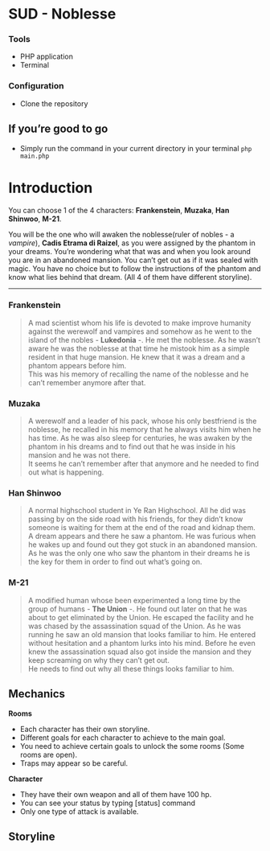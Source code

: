 <h1 id="sud---noblesse">SUD - Noblesse</h1>
<h3 id="tools">Tools</h3>
<ul>
<li>PHP application</li>
<li>Terminal</li>
</ul>
<h3 id="configuration">Configuration</h3>
<ul>
<li>Clone the repository</li>
</ul>
<h2 id="if-youre-good-to-go">If you’re good to go</h2>
<ul>
<li>Simply run the command in your current directory in your terminal <code>php main.php</code></li>
</ul>
<h1 id="introduction">Introduction</h1>
<p>You can choose 1 of the 4 characters: <strong>Frankenstein</strong>, <strong>Muzaka</strong>, <strong>Han Shinwoo</strong>, <strong>M-21</strong>.</p>
<p>You will be the one who will awaken the noblesse(ruler of nobles - a <em>vampire</em>), <strong>Cadis Etrama di Raizel</strong>, as you were assigned by the phantom in your dreams. You’re wondering what that was and when you look around you are in an abandoned mansion. You can’t get out as if it was sealed with magic. You have no choice but to follow the instructions of the phantom and know what lies behind that dream. (All 4 of them have different storyline). <img src="https://lh3.googleusercontent.com/OqGSUGX1r4EwnriaxWnvTfG9SYf64fp2n5-Tckda6F0Q-3B5LzDtGAGu9F4m4A5htN0kTxfTBoo" alt="" title="Noblesse"></p>
<hr>
<h3 id="frankenstein">Frankenstein</h3>
<blockquote>
<p>A mad scientist whom his life is devoted to make improve humanity against the werewolf and vampires and somehow as he went to the island of the nobles - <strong>Lukedonia</strong> -. He met the noblesse. As he wasn’t aware he was the noblesse at that time he mistook him as a simple resident in that huge mansion. He knew that it was a dream and a phantom appears before him.<br>
This was his memory of recalling the name of the noblesse and he can’t remember anymore after that.</p>
</blockquote>
<h3 id="muzaka">Muzaka</h3>
<blockquote>
<p>A werewolf and a leader of his pack, whose his only bestfriend is the noblesse, he recalled in his memory that he always visits him when he has time. As he was also sleep for centuries, he was awaken by the phantom in his dreams and to find out that he was inside in his mansion and he was not there.<br>
It seems he can’t remember after that anymore and he needed to find out what is happening.</p>
</blockquote>
<h3 id="han-shinwoo">Han Shinwoo</h3>
<blockquote>
<p>A normal highschool student in Ye Ran Highschool. All he did was passing by on the side road with his friends, for they didn’t know someone is waiting for them at the end of the road and kidnap them. A dream appears and there he saw a phantom. He was furious when he wakes up and found out they got stuck in an abandoned mansion.<br>
As he was the only one who saw the phantom in their dreams he is the key for them in order to find out what’s going on.</p>
</blockquote>
<h3 id="m-21">M-21</h3>
<blockquote>
<p>A modified human whose been experimented a long time by the group of humans - <strong>The Union</strong> -. He found out later on that he was about to get eliminated by the Union. He escaped the facility and he was chased by the assassination squad of the Union. As he was running he saw an old mansion that looks familiar to him. He entered without hesitation and a phantom lurks into his mind. Before he even knew the assassination squad also got inside the mansion and they keep screaming on why they can’t get out.<br>
He needs to find out why all these things looks familiar to him.</p>
</blockquote>
<h2 id="mechanics">Mechanics</h2>
<p><strong>Rooms</strong></p>
<ul>
<li>Each character has their own storyline.</li>
<li>Different goals for each character to achieve to the main goal.</li>
<li>You need to achieve certain goals to unlock the some rooms (Some rooms are open).</li>
<li>Traps may appear so be careful.</li>
</ul>
<p><strong>Character</strong></p>
<ul>
<li>They have their own weapon and all of them have 100 hp.</li>
<li>You can see your status by typing [status] command</li>
<li>Only one type of attack is available.</li>
</ul>
<h2 id="storyline">Storyline</h2>
<p><img src="https://lh3.googleusercontent.com/tf0l3O0APrHPAzezgms8dTadxoLcgdiHLZI_pmGkiegzUnwpvR6GPnJuxhXFjres2CF80sTFypY=s500" alt="" title="Han Shinwoo"></p>
<p><img src="https://lh3.googleusercontent.com/4az3zPaHcgP_Lu8xhDLkK-ove_UA51mDZ_U_W7V8BxGRpMQinfovdQMzYo-l5S5Aj5DQ0lagydY=s300" alt="" title="M21 Storyline"></p>
<p><img src="https://lh3.googleusercontent.com/8XOdi8pdgun6Ct5m8HvCJpr3A1vrL_D7o96_5PkG7DZIAe3pEGFS0cUg5bmHQH5EcGvhujoBOqE=s500" alt="" title="Muzaka Storyline"></p>
<p><img src="https://lh3.googleusercontent.com/lvoXSiZJ6mRahR-wfD3yWH_CpPNzgf054o7-9mbu1DZyHxQx3LywDVHY7LJp5trpqn7ImJhH6nc=s500" alt="" title="Frankenstein Storyline"></p>

